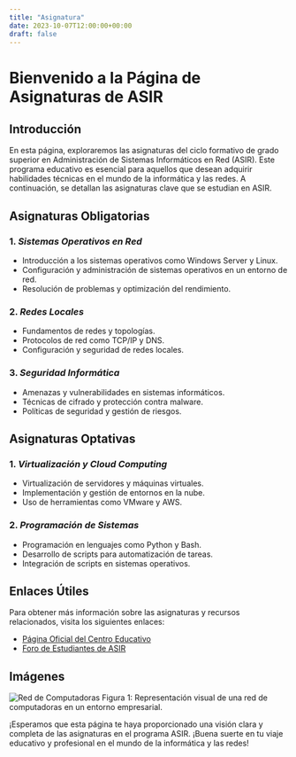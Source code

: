 ```yaml
---
title: "Asignatura"
date: 2023-10-07T12:00:00+00:00
draft: false
---
```


# Bienvenido a la Página de Asignaturas de ASIR

## Introducción

En esta página, exploraremos las asignaturas del ciclo formativo de grado superior en Administración de Sistemas Informáticos en Red (ASIR). Este programa educativo es esencial para aquellos que desean adquirir habilidades técnicas en el mundo de la informática y las redes. A continuación, se detallan las asignaturas clave que se estudian en ASIR.

## Asignaturas Obligatorias

### 1. *Sistemas Operativos en Red*
   - Introducción a los sistemas operativos como Windows Server y Linux.
   - Configuración y administración de sistemas operativos en un entorno de red.
   - Resolución de problemas y optimización del rendimiento.

### 2. *Redes Locales*
   - Fundamentos de redes y topologías.
   - Protocolos de red como TCP/IP y DNS.
   - Configuración y seguridad de redes locales.

### 3. *Seguridad Informática*
   - Amenazas y vulnerabilidades en sistemas informáticos.
   - Técnicas de cifrado y protección contra malware.
   - Políticas de seguridad y gestión de riesgos.

## Asignaturas Optativas

### 1. *Virtualización y Cloud Computing*
   - Virtualización de servidores y máquinas virtuales.
   - Implementación y gestión de entornos en la nube.
   - Uso de herramientas como VMware y AWS.

### 2. *Programación de Sistemas*
   - Programación en lenguajes como Python y Bash.
   - Desarrollo de scripts para automatización de tareas.
   - Integración de scripts en sistemas operativos.

## Enlaces Útiles

Para obtener más información sobre las asignaturas y recursos relacionados, visita los siguientes enlaces:

- [Página Oficial del Centro Educativo](https://blogsaverroes.juntadeandalucia.es/iesgonzalonazareno/)
- [Foro de Estudiantes de ASIR](https://github.com/oscarsanabria80)

## Imágenes

![Red de Computadoras](https://storage.googleapis.com/ilerna_media-cloud/wordpress_ilerna/production/FP-ASIR-1200x385.jpg)
Figura 1: Representación visual de una red de computadoras en un entorno empresarial.

¡Esperamos que esta página te haya proporcionado una visión clara y completa de las asignaturas en el programa ASIR. ¡Buena suerte en tu viaje educativo y profesional en el mundo de la informática y las redes!

